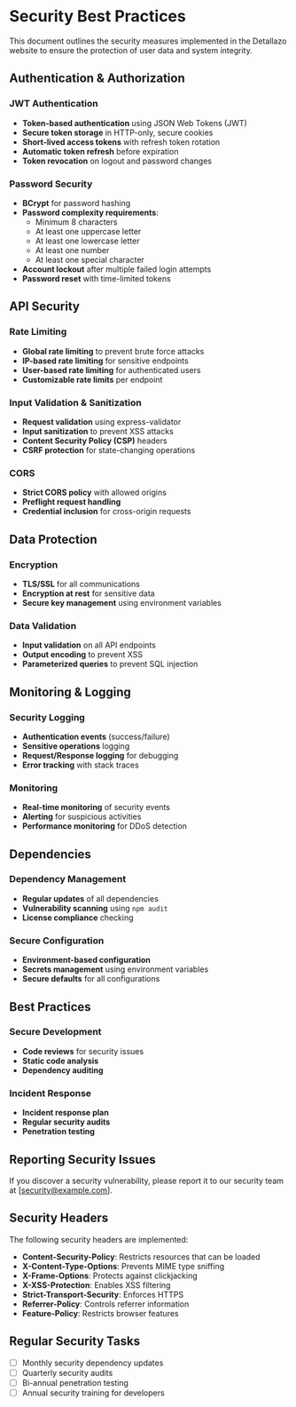 # Security Best Practices

This document outlines the security measures implemented in the Detallazo website to ensure the protection of user data and system integrity.

## Authentication & Authorization

### JWT Authentication
- **Token-based authentication** using JSON Web Tokens (JWT)
- **Secure token storage** in HTTP-only, secure cookies
- **Short-lived access tokens** with refresh token rotation
- **Automatic token refresh** before expiration
- **Token revocation** on logout and password changes

### Password Security
- **BCrypt** for password hashing
- **Password complexity requirements**:
  - Minimum 8 characters
  - At least one uppercase letter
  - At least one lowercase letter
  - At least one number
  - At least one special character
- **Account lockout** after multiple failed login attempts
- **Password reset** with time-limited tokens

## API Security

### Rate Limiting
- **Global rate limiting** to prevent brute force attacks
- **IP-based rate limiting** for sensitive endpoints
- **User-based rate limiting** for authenticated users
- **Customizable rate limits** per endpoint

### Input Validation & Sanitization
- **Request validation** using express-validator
- **Input sanitization** to prevent XSS attacks
- **Content Security Policy (CSP)** headers
- **CSRF protection** for state-changing operations

### CORS
- **Strict CORS policy** with allowed origins
- **Preflight request handling**
- **Credential inclusion** for cross-origin requests

## Data Protection

### Encryption
- **TLS/SSL** for all communications
- **Encryption at rest** for sensitive data
- **Secure key management** using environment variables

### Data Validation
- **Input validation** on all API endpoints
- **Output encoding** to prevent XSS
- **Parameterized queries** to prevent SQL injection

## Monitoring & Logging

### Security Logging
- **Authentication events** (success/failure)
- **Sensitive operations** logging
- **Request/Response logging** for debugging
- **Error tracking** with stack traces

### Monitoring
- **Real-time monitoring** of security events
- **Alerting** for suspicious activities
- **Performance monitoring** for DDoS detection

## Dependencies

### Dependency Management
- **Regular updates** of all dependencies
- **Vulnerability scanning** using `npm audit`
- **License compliance** checking

### Secure Configuration
- **Environment-based configuration**
- **Secrets management** using environment variables
- **Secure defaults** for all configurations

## Best Practices

### Secure Development
- **Code reviews** for security issues
- **Static code analysis**
- **Dependency auditing**

### Incident Response
- **Incident response plan**
- **Regular security audits**
- **Penetration testing**

## Reporting Security Issues

If you discover a security vulnerability, please report it to our security team at [security@example.com].

## Security Headers

The following security headers are implemented:

- **Content-Security-Policy**: Restricts resources that can be loaded
- **X-Content-Type-Options**: Prevents MIME type sniffing
- **X-Frame-Options**: Protects against clickjacking
- **X-XSS-Protection**: Enables XSS filtering
- **Strict-Transport-Security**: Enforces HTTPS
- **Referrer-Policy**: Controls referrer information
- **Feature-Policy**: Restricts browser features

## Regular Security Tasks

- [ ] Monthly security dependency updates
- [ ] Quarterly security audits
- [ ] Bi-annual penetration testing
- [ ] Annual security training for developers
